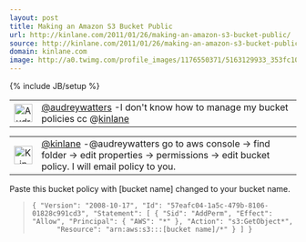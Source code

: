 ```yaml
---
layout: post
title: Making an Amazon S3 Bucket Public
url: http://kinlane.com/2011/01/26/making-an-amazon-s3-bucket-public/
source: http://kinlane.com/2011/01/26/making-an-amazon-s3-bucket-public/
domain: kinlane.com
image: http://a0.twimg.com/profile_images/1176550371/5163129933_353fc10a38_m_normal.jpg
---
```

{% include JB/setup %}<p><!DOCTYPE html PUBLIC "-//W3C//DTD XHTML 1.0 Transitional//EN"
    "http://www.w3.org/TR/xhtml1/DTD/xhtml1-transitional.dtd">
<html xmlns="http://www.w3.org/1999/xhtml">
  <head>
    <title></title>
  </head>
  <body>
    <table cellspacing="5" cellpadding="5">
      <tbody>
        <tr>
          <td align="center" valign="middle">
            <img src="http://a0.twimg.com/profile_images/1176550371/5163129933_353fc10a38_m_normal.jpg" alt="Audrey Watters" width="32" height="32" />
          </td>
          <td align="left">
            <a title="Audrey Watters" href="http://twitter.com/#!/audreywatters">@audreywatters</a> -I don't know how to manage my bucket policies cc @<a rel="nofollow" href=
            "http://twitter.com/kinlane">kinlane</a>
          </td>
        </tr>
      </tbody>
    </table>
    <table cellspacing="5" cellpadding="5">
      <tbody>
        <tr>
          <td align="center" valign="middle">
            <img src="http://a0.twimg.com/profile_images/1100759006/kinlane_normal.jpg" alt="Kin Lane" width="32" height="32" />
          </td>
          <td align="left">
            <a title="Kin Lane" href="http://twitter.com/#!/kinlane">@kinlane</a> -@audreywatters go to aws console -&gt; find folder -&gt; edit properties -&gt; permissions -&gt; edit bucket policy.
            I will email policy to you.
          </td>
        </tr>
      </tbody>
    </table>Paste this bucket policy with [bucket name] changed to your bucket name.
    <blockquote>
      <code>{ "Version": "2008-10-17", "Id": "57eafc04-1a5c-479b-8106-01828c991cd3", "Statement": [ { "Sid": "AddPerm", "Effect": "Allow", "Principal": { "AWS": "*" }, "Action": "s3:GetObject*",
      "Resource": "arn:aws:s3:::[bucket name]/*" } ] }</code>
    </blockquote>
  </body>
</html></p>
